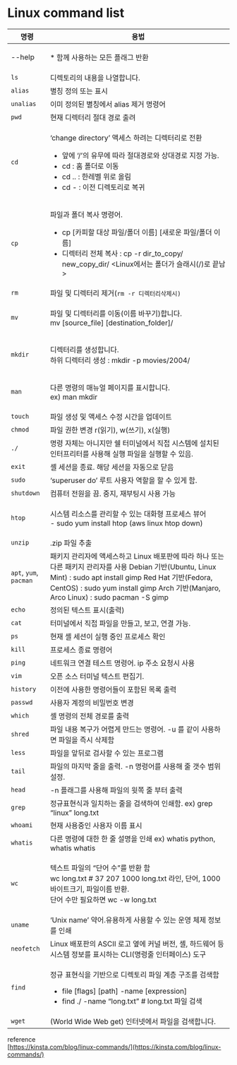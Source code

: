 # Linux command list

| 명령                     | 용법                                                                                                                                                                                                            |
| ---------------------- | ------------------------------------------------------------------------------------------------------------------------------------------------------------------------------------------------------------- |
| --help                 | <p></p><p>* 함께 사용하는 모든 플래그 반환</p>                                                                                                                                                                             |
| `ls`                   | 디렉토리의 내용을 나열합니다.                                                                                                                                                                                              |
| `alias`                | 별칭 정의 또는 표시                                                                                                                                                                                                   |
| `unalias`              | 이미 정의된 별칭에서 alias 제거 명령어                                                                                                                                                                                      |
| `pwd`                  | 현재 디렉터리 절대 경로 출려                                                                                                                                                                                              |
| `cd`                   | <p>‘change directory’ 액세스 하려는 디렉터리로 전환</p><ul><li>앞에 ‘/’의 유무에 따라 절대경로와 상대경로 지정 가능.</li><li>cd : 홈 폴더로 이동</li><li>cd .. : 한레벨 위로 올림</li><li>cd - : 이전 디렉토리로 복귀</li></ul>                                       |
| `cp`                   | <p></p><p>파일과 폴더 복사 명령어.</p><ul><li>cp [카피할 대상 파일/폴더 이름] [새로운 파일/폴더 이름]</li><li>디렉터리 전체 복사 : cp -r dir_to_copy/ new_copy_dir/ &#x3C;Linux에서는 폴더가 슬래시(/)로 끝남></li></ul>                                        |
| `rm`                   | 파일 및 디렉터리 제거(`rm -r 디렉터리삭제시)`                                                                                                                                                                                 |
| `mv`                   | <p>파일 및 디렉터리를 이동(이름 바꾸기)합니다.<br>mv [source_file] [destination_folder]/</p>                                                                                                                                    |
| `mkdir`                | <p>디렉터리를 생성합니다.<br>하위 디렉터리 생성 : mkdir -p movies/2004/</p>                                                                                                                                                     |
| `man`                  | <p>다른 명령의 매뉴얼 페이지를 표시합니다.<br>ex) man mkdir</p>                                                                                                                                                                |
| `touch`                | 파일  생성 및  액세스  수정 시간을 업데이트                                                                                                                                                                                    |
| `chmod`                | 파일 권한 변경 r(읽기), w(쓰기), x(실행)                                                                                                                                                                                  |
| `./`                   | 명령 자체는 아니지만 쉘 터미널에서 직접 시스템에 설치된 인터프리터를 사용해 실행 파일을 실행할 수 있음.                                                                                                                                                   |
| `exit`                 | 셸 세션을 종료. 해당 세션을 자동으로 닫음                                                                                                                                                                                      |
| `sudo`                 | ‘superuser do’ 루트 사용자 역할을 할 수 있게 함.                                                                                                                                                                           |
| `shutdown`             | 컴퓨터 전원을 끔. 중지, 재부팅시 사용 가능                                                                                                                                                                                     |
| `htop`                 | <p>시스템 리소스를 관리할 수 있는 대화형 프로세스 뷰어<br>- sudo yum install htop (aws linux htop down)</p>                                                                                                                         |
| `unzip`                | .zip 파일 추출                                                                                                                                                                                                    |
| `apt`, `yum`, `pacman` | 패키지 관리자에 액세스하고 Linux 배포판에 따라 하나 또는 다른 패키지 관리자를 사용 Debian 기반(Ubuntu, Linux Mint) : sudo apt install gimp Red Hat 기반(Fedora, CentOS) : sudo yum install gimp Arch 기반(Manjaro, Arco Linux) : sudo pacman -S gimp |
| `echo`                 | 정의된 텍스트 표시(출력)                                                                                                                                                                                                |
| `cat`                  | 터미널에서 직접 파일을 만들고, 보고, 연결 가능.                                                                                                                                                                                  |
| `ps`                   | 현재 셸 세션이 실행 중인 프로세스 확인                                                                                                                                                                                        |
| `kill`                 | 프로세스 종료 명령어                                                                                                                                                                                                   |
| `ping`                 | 네트워크 연결 테스트 명령어. ip 주소 요청시 사용                                                                                                                                                                                 |
| `vim`                  | 오픈 소스 터미널 텍스트 편집기.                                                                                                                                                                                            |
| `history`              | 이전에 사용한 명령어들이 포함된 목록 출력                                                                                                                                                                                       |
| `passwd`               | 사용자 계정의 비밀번호 변경                                                                                                                                                                                               |
| `which`                | 셸 명령의 전체 경로를 출력                                                                                                                                                                                               |
| `shred`                | 파일 내용 복구가 어렵게 만드는 명령어. -u 를 같이 사용하면 파일을 즉시 삭제함                                                                                                                                                                |
| `less`                 | 파일을 앞뒤로 검사할 수 있는 프로그램                                                                                                                                                                                         |
| `tail`                 | 파일의 마지막 줄을 출력. -n 명령어를 사용해 줄 갯수 범위 설정.                                                                                                                                                                        |
| `head`                 | -n 플래그를 사용해 파일의 윗쪽 줄 부터 출력                                                                                                                                                                                    |
| `grep`                 | 정규표현식과 일치하는 줄을 검색하여 인쇄함. ex) grep “linux” long.txt                                                                                                                                                            |
| `whoami`               | 현재 사용중인 사용자 이름 표시                                                                                                                                                                                             |
| `whatis`               | 다른 명령에 대한 한 줄 설명을 인쇄 ex) whatis python, whatis whatis                                                                                                                                                         |
| `wc`                   | <p>텍스트 파일의 “단어 수”를 반환 함 <br>wc long.txt # 37 207 1000 long.txt 라인, 단어, 1000바이트크기, 파일이름 반환.<br>단어 수만 필요하면 wc -w long.txt</p>                                                                                   |
| `uname`                | ‘Unix name’ 약어.유용하게 사용할 수 있는 운영 체제 정보를 인쇄                                                                                                                                                                     |
| `neofetch`             | Linux 배포판의 ASCII 로고 옆에 커널 버전, 셸, 하드웨어 등 시스템 정보를 표시하는 CLI(명령줄 인터페이스) 도구                                                                                                                                        |
| `find`                 | <p>정규 표현식을 기반으로 디렉토리 파일 계층 구조를 검색함</p><ul><li>file [flags] [path] -name [expression]</li><li>find ./ -name “long.txt” # long.txt 파일 검색</li></ul>                                                              |
| `wget`                 | (World Wide Web get) 인터넷에서 파일을 검색합니다.                                                                                                                                                                         |





reference \
&#x20;[https://kinsta.com/blog/linux-commands/](https://kinsta.com/blog/linux-commands/)

